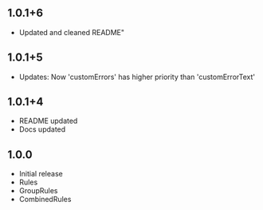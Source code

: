 ## 1.0.1+6
- Updated and cleaned README"

## 1.0.1+5
- Updates: Now 'customErrors' has higher priority than 'customErrorText'

## 1.0.1+4
- README updated
- Docs updated

## 1.0.0
- Initial release
- Rules
- GroupRules
- CombinedRules
